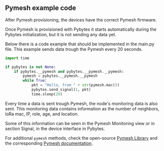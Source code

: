## Pymesh example code

After Pymesh provisioning, the devices have the correct Pymesh firmware.

Once Pymesh is provisioned with Pybytes it starts automatically during the Pybytes initialization, but it is not sending any data yet.

Below there is a code example that should be implemented in the main.py file. This example sends data trough the Pymesh every 20 seconds.

```python
import time

if pybytes is not None:
    if pybytes.__pymesh and pybytes.__pymesh.__pymesh:
        pymesh = pybytes.__pymesh.__pymesh
        while True:
            pkt = "Hello, from " + str(pymesh.mac())
            pybytes.send_signal(1, pkt)
            time.sleep(20)
```

Every time a data is sent trough Pymesh, the node's monitoring data is also sent. This monitoring data contains information as the number of neighbors, loRa mac,  IP, role, age, and location.

Some of this information can be seen in the Pymesh Monitoring view or in section Signal, in the device interface in Pybytes.

For additional `pymesh` methods, check the open-source [Pymesh Library](https://github.com/pycom/pycom-libraries/tree/master/pymesh/pymesh_frozen) and the corresponding [Pymesh documentation](/pymesh/).
